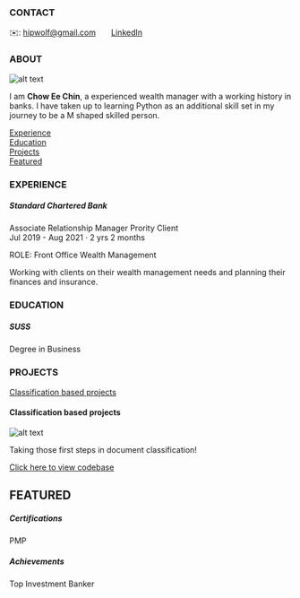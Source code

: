 <!-- CONTACT Section Starts -->
### CONTACT

<!-- Add your details -->
✉️: hipwolf@gmail.com 
&nbsp;&nbsp;&nbsp;&nbsp;&nbsp; [LinkedIn](https://www.linkedin.com/in/eechin/) 
<!-- CONTACT Section Ends -->

<!-- ABOUT Section Starts -->
### ABOUT
<!-- Add link to your picture -->

![alt text](https://avatars.githubusercontent.com/hipwolf)

<!-- Add your details -->

I am __Chow Ee Chin__, a experienced wealth manager with a working history in banks. I have taken up to learning Python as an additional skill set in my journey to be a M shaped skilled person.

<!-- Add link to the sections -->
[Experience](#experience) <br>
[Education](#education) <br>
[Projects](#projects) <br>
[Featured](#featured) <br> 

<!-- ABOUT Section Ends -->

<!-- EXPERIENCE Section Starts -->
### EXPERIENCE
<!-- Add your details -->
##### Standard Chartered Bank
Associate Relationship Manager Prority Client<br>
Jul 2019 - Aug 2021 · 2 yrs 2 months

ROLE: Front Office Wealth Management

Working with clients on their wealth management needs and planning their finances and insurance.

<!-- EXPERIENCE Section Ends -->

<!-- EDUCATION Section Starts -->
### EDUCATION
<!-- Add your details -->
##### SUSS
Degree in Business

<!-- EDUCATION Section Ends -->

<!-- PROJECTS Section Starts -->
### PROJECTS
<!-- Add your details -->

[Classification based projects](#classification-based-projects) <br>
<!-- [Regression based projects](#regression-based-projects) <br> -->

<!-- Add your details -->

#### Classification based projects
![alt text](https://raw.githubusercontent.com/krvishwesh54/Kumar-Vishwesh/main/images/Classification.png)

Taking those first steps in document classification!

[Click here to view codebase](https://github.com/hipwolf/Document_Classification)

<!-- #### Regression based projects
![alt text](https://raw.githubusercontent.com/krvishwesh54/Kumar-Vishwesh/main/images/Regression.jpg)

Regression is a supervised learning technique which helps in finding the correlation between variables and enables us to predict the continuous output variable based on the one or more predictor variables.

[Click here to view codebase](https://github.com/krvishwesh54/DataScience_DeepLearning_MachineLearning/tree/master/Regression)
 -->
<!-- PROJECTS Section Ends -->

<!-- FEATURED Section Starts -->
## FEATURED
<!-- Add your details -->
##### Certifications
PMP

##### Achievements
Top Investment Banker
<!-- FEATURED Section Ends -->
